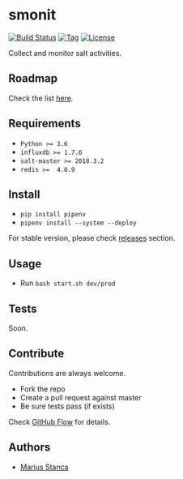 # smonit

[![Build Status](https://travis-ci.com/wmariuss/smonit.svg?branch=master)](https://travis-ci.com/wmariuss/smonit)
[![Tag](https://img.shields.io/github/v/tag/wmariuss/smonit)](https://github.com/wmariuss/smonit/tags)
[![License](https://img.shields.io/github/license/wmariuss/smonit)](https://github.com/wmariuss/smonit/blob/master/LICENSE)


Collect and monitor salt activities.

## Roadmap

Check the list [here](docs/list.todo).

## Requirements

* `Python >= 3.6`
* `influxdb >= 1.7.6`
* `salt-master >= 2018.3.2`
* `redis >=  4.0.9`

## Install

* `pip install pipenv`
* `pipenv install --system --deploy`

For stable version, please check [releases](https://github.com/wmariuss/smonit/tags) section.

## Usage

* Run `bash start.sh dev/prod`

## Tests

Soon.

## Contribute

Contributions are always welcome.

* Fork the repo
* Create a pull request against master
* Be sure tests pass (if exists)

Check [GitHub Flow](https://guides.github.com/introduction/flow/) for details.

## Authors

* [Marius Stanca](mailto:me@marius.xyz)
